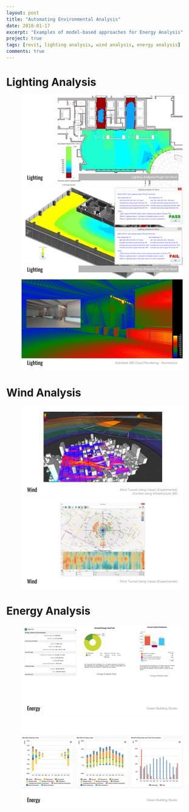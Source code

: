 ```yaml
---
layout: post
title: "Automating Environmental Analysis"
date: 2018-01-17
excerpt: "Examples of model-based approaches for Energy Analysis"
project: true
tags: [revit, lighting analysis, wind analysis, energy analysis]
comments: true
---
```


# Lighting Analysis
<figure class="third">
<img src="/projects/20180117_environmental_analysis/img/01_lighting.png">
<img src="/projects/20180117_environmental_analysis/img/02_lighting.png">
<img src="/projects/20180117_environmental_analysis/img/03_lighting.png">
</figure>

# Wind Analysis
<figure class="half">
<img src="/projects/20180117_environmental_analysis/img/04_wind.png">
<img src="/projects/20180117_environmental_analysis/img/05_wind.png">
</figure>

# Energy Analysis
<figure class="half">
<img src="/projects/20180117_environmental_analysis/img/06_energy.png">
<img src="/projects/20180117_environmental_analysis/img/07_energy.png">
</figure>
